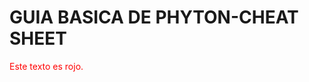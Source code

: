 # GUIA BASICA DE PHYTON-CHEAT SHEET
<html>
<body>
 <p style="color: red;">Este texto es rojo.</p>
</body>
</html>

